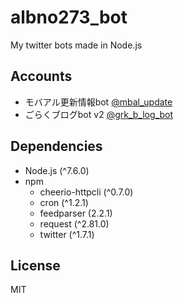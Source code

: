 # albno273_bot
My twitter bots made in Node.js

## Accounts
- モバアル更新情報bot [@mbal_update](https://twitter.com/mbal_update)
- ごらくブログbot v2 [@grk_b_log_bot](https://twitter.com/grk_b_log_bot)

## Dependencies
- Node.js (^7.6.0)
- npm
    - cheerio-httpcli (^0.7.0)
    - cron (^1.2.1)
    - feedparser (2.2.1)
    - request (^2.81.0)
    - twitter (^1.7.1)

## License
MIT